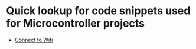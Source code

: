 # Quick lookup for code snippets used for Microcontroller projects

- [Connect to Wifi](connect-to-wifi.cpp)
